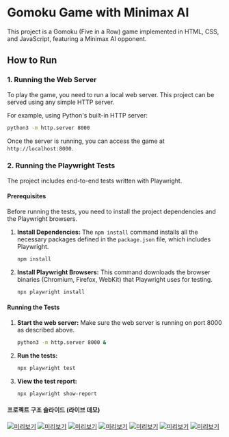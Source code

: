 # Gomoku Game with Minimax AI

This project is a Gomoku (Five in a Row) game implemented in HTML, CSS, and JavaScript, featuring a Minimax AI opponent.

## How to Run

### 1. Running the Web Server

To play the game, you need to run a local web server. This project can be served using any simple HTTP server.

For example, using Python's built-in HTTP server:

```sh
python3 -m http.server 8000
```

Once the server is running, you can access the game at `http://localhost:8000`.

### 2. Running the Playwright Tests

The project includes end-to-end tests written with Playwright.

#### Prerequisites

Before running the tests, you need to install the project dependencies and the Playwright browsers.

1.  **Install Dependencies:**
    The `npm install` command installs all the necessary packages defined in the `package.json` file, which includes Playwright.

    ```sh
    npm install
    ```

2.  **Install Playwright Browsers:**
    This command downloads the browser binaries (Chromium, Firefox, WebKit) that Playwright uses for testing.

    ```sh
    npx playwright install
    ```

#### Running the Tests

1.  **Start the web server:**
    Make sure the web server is running on port 8000 as described above.
    ```sh
    python3 -m http.server 8000 &
    ```

2.  **Run the tests:**
    ```sh
    npx playwright test
    ```

3.  **View the test report:**
    ```sh
    npx playwright show-report
    ```
    
#### 프로젝트 구조 슬라이드 (라이브 데모)
[![미리보기](docs/page1.png)](https://wonyonghwang.github.io/kopoomok/page1.html)
[![미리보기](docs/page2.png)](https://wonyonghwang.github.io/kopoomok/page2.html)
[![미리보기](docs/page3.png)](https://wonyonghwang.github.io/kopoomok/page3.html)
[![미리보기](docs/page4.png)](https://wonyonghwang.github.io/kopoomok/page4.html)
[![미리보기](docs/page5.png)](https://wonyonghwang.github.io/kopoomok/page5.html)
[![미리보기](docs/page6.png)](https://wonyonghwang.github.io/kopoomok/page6.html)
[![미리보기](docs/page7.png)](https://wonyonghwang.github.io/kopoomok/page7.html)
